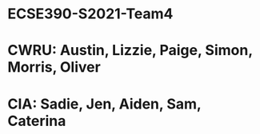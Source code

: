 # ECSE390-S2021-Team4 
# CWRU: Austin, Lizzie, Paige, Simon, Morris, Oliver
# CIA: Sadie, Jen, Aiden, Sam, Caterina

